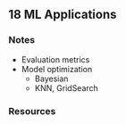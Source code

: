 ## 18 ML Applications

### Notes

 - Evaluation metrics
 - Model optimization
   - Bayesian
   - KNN, GridSearch
 
### Resources



